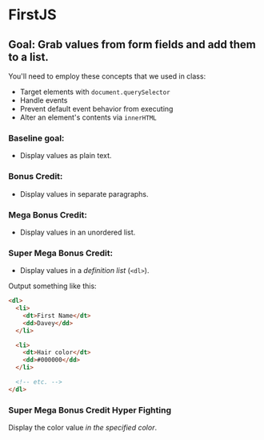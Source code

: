 # FirstJS

## Goal: Grab values from form fields and add them to a list.

You'll need to employ these concepts that we used in class:
* Target elements with `document.querySelector`
* Handle events
* Prevent default event behavior from executing
* Alter an element's contents via `innerHTML`

### Baseline goal:
* Display values as plain text.

### Bonus Credit:
* Display values in separate paragraphs.

### Mega Bonus Credit:
* Display values in an unordered list.

### Super Mega Bonus Credit:
* Display values in a _definition list_ (`<dl>`).

Output something like this:

```html
<dl>
  <li>
    <dt>First Name</dt>
    <dd>Davey</dd>
  </li>

  <li>
    <dt>Hair color</dt>
    <dd>#000000</dd>
  </li>

  <!-- etc. -->
</dl>
```

### Super Mega Bonus Credit Hyper Fighting

Display the color value _in the specified color_.

